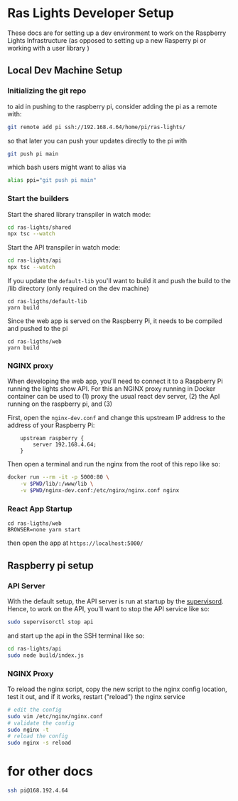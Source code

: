 # Ras Lights Developer Setup

These docs are for setting up a dev environment to work on the Raspberry Lights
Infrastructure (as opposed to setting up a new Rasperry pi or working with a
user library )

## Local Dev Machine Setup

### Initializing the git repo

to aid in pushing to the raspberry pi, consider adding the pi as a remote with:

```sh
git remote add pi ssh://192.168.4.64/home/pi/ras-lights/
```

so that later you can push your updates directly to the pi with 

```sh
git push pi main
```

which bash users might want to alias via

```sh
alias ppi="git push pi main"
```

### Start the builders

Start the shared library transpiler in watch mode:

```sh
cd ras-lights/shared
npx tsc --watch
```

Start the API transpiler in watch mode:

```sh
cd ras-lights/api
npx tsc --watch
```

If you update the `default-lib` you'll want to build it and push the build to
the /lib directory (only required on the dev machine)

```
cd ras-ligths/default-lib
yarn build
```

Since the web app is served on the Raspberry Pi, it needs to be compiled and pushed to the pi

```
cd ras-ligths/web
yarn build
```

### NGINX proxy

When developing the web app, you'll need to connect it to a Raspberry Pi
running the lights show API.  For this an NGINX proxy running in Docker
container can be used to (1) proxy the usual react dev server, (2) the ApI
running on the raspberry pi, and (3) 

First, open the `nginx-dev.conf`  and change this upstream IP address to the
address of your Raspberry Pi:

```nginx
    upstream raspberry {
        server 192.168.4.64;
    }
```

Then open a terminal and run the nginx from the root of this repo like so: 

```sh
docker run --rm -it -p 5000:80 \
    -v $PWD/lib/:/www/lib \
    -v $PWD/nginx-dev.conf:/etc/nginx/nginx.conf nginx
```

### React App Startup

```
cd ras-ligths/web
BROWSER=none yarn start
```

then open the app at `https://localhost:5000/`

## Raspberry pi setup

### API Server

With the default setup, the API server is run at startup by the
[supervisord](http://supervisord.org/). Hence, to work on the API, you'll want
to stop the API service like so:

```sh
sudo supervisorctl stop api
```

and start up the api in the SSH terminal like so: 

```sh
cd ras-lights/api
sudo node build/index.js
```

### NGINX Proxy

To reload the nginx script, copy the new script to the nginx config location,
test it out, and if it works, restart ("reload") the nginx service

```sh
# edit the config
sudo vim /etc/nginx/nginx.conf
# validate the config
sudo nginx -t
# reload the config
sudo nginx -s reload
```

# for other docs

```sh
ssh pi@168.192.4.64
```